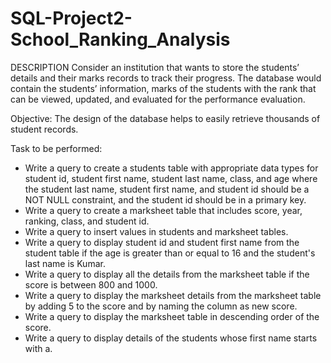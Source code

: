 # SQL-Project2-School_Ranking_Analysis

DESCRIPTION
Consider an institution that wants to store the students’ details and their marks records to track their progress. The database would contain the students’ information, marks of the students with the rank that can be viewed, updated, and evaluated for the performance evaluation.

Objective:
The design of the database helps to easily retrieve thousands of student records.

Task to be performed:

- Write a query to create a students table with appropriate data types for student id, student first name, student last name, class, and age where the student last name, student first name, and student id should be a NOT NULL constraint, and the student id should be in a primary key.
- Write a query to create a marksheet table that includes score, year, ranking, class, and student id.
- Write a query to insert values in students and marksheet tables.
- Write a query to display student id and student first name from the student table if the age is greater than or equal to 16 and the student's last name is Kumar.
- Write a query to display all the details from the marksheet table if the score is between 800 and 1000.
- Write a query to display the marksheet details from the marksheet table by adding 5 to the score and by naming the column as new score.
- Write a query to display the marksheet table in descending order of the  score.
- Write a query to display details of the students whose first name starts with a.

